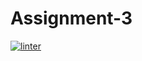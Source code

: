 # Assignment-3
 [![linter](https://github.com/Samir-Allaham/Assignment-3/workflows/linter/badge.svg)](https://github.com/marketplace/actions/super-linter)
